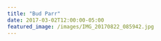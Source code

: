 ```yaml
---
title: "Bud Parr"
date: 2017-03-02T12:00:00-05:00
featured_image: /images/IMG_20170822_085942.jpg
---
```

